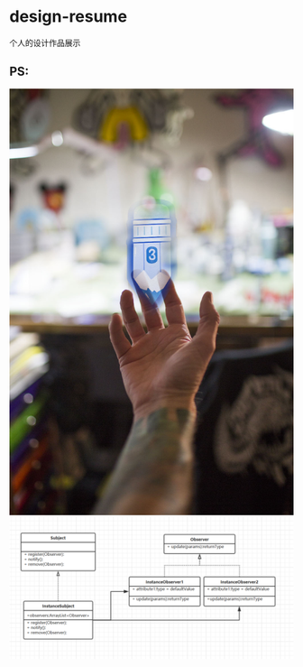 # design-resume
个人的设计作品展示  
## PS:
![design_01](https://github.com/ChenWorkSpace/design-resume/blob/master/PS/design-01.jpg)  
![观察者模式类图](https://github.com/ChenWorkSpace/design-pattern-gizmo/blob/master/img/observer-mode.png)  

